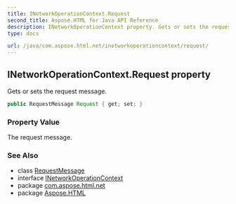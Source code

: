 ```yaml
---
title: INetworkOperationContext.Request
second_title: Aspose.HTML for Java API Reference
description: INetworkOperationContext property. Gets or sets the request message
type: docs

url: /java/com.aspose.html.net/inetworkoperationcontext/request/
---
```

## INetworkOperationContext.Request property

Gets or sets the request message.

```java
public RequestMessage Request { get; set; }
```

### Property Value

The request message.

### See Also

* class [RequestMessage](../../requestmessage/)
* interface [INetworkOperationContext](../)
* package [com.aspose.html.net](../../../com.aspose.html.net/)
* package [Aspose.HTML](../../../)
